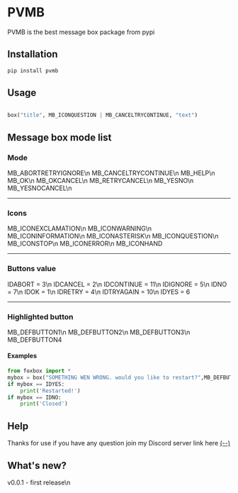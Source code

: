 ﻿# PVMB

PVMB is the best message box package from pypi

## Installation


```bash
pip install pvmb
```

## Usage

```python

box("title", MB_ICONQUESTION | MB_CANCELTRYCONTINUE, "text")
```

## Message box mode list

### Mode

MB_ABORTRETRYIGNORE\n
MB_CANCELTRYCONTINUE\n
MB_HELP\n
MB_OK\n
MB_OKCANCEL\n
MB_RETRYCANCEL\n
MB_YESNO\n
MB_YESNOCANCEL\n
_________
### Icons

MB_ICONEXCLAMATION\n
MB_ICONWARNING\n
MB_ICONINFORMATION\n
MB_ICONASTERISK\n
MB_ICONQUESTION\n
MB_ICONSTOP\n
MB_ICONERROR\n
MB_ICONHAND
_____
### Buttons value

IDABORT = 3\n
IDCANCEL = 2\n
IDCONTINUE = 11\n
IDIGNORE = 5\n
IDNO = 7\n
IDOK = 1\n
IDRETRY = 4\n
IDTRYAGAIN = 10\n
IDYES = 6
___

### Highlighted button

MB_DEFBUTTON1\n
MB_DEFBUTTON2\n
MB_DEFBUTTON3\n
MB_DEFBUTTON4

#### Examples

```python
from foxbox import *
mybox = box("SOMETHING WEN WRONG. would you like to restart?",MB_DEFBUTTON1 | MB_ICONERROR | MB_YESNO, "ERROR!")
if mybox == IDYES:
    print('Restarted!')
if mybox == IDNO:
    print('Closed')
```

## Help

Thanks for use if you have any question join my Discord server link here [(--)](https:\discord.gg\c6twk26h)

## What's new?
v0.0.1 - first release\n